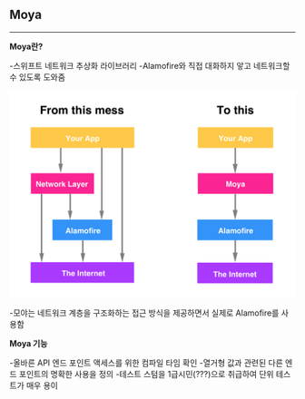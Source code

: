 ## Moya

<hr></hr>

**Moya란?**

-스위프트 네트워크 추상화 라이브러리
-Alamofire와 직접 대화하지 앟고 네트워크할 수 있도록 도와줌

![Moya](https://github.com/Moya/Moya/raw/master/web/diagram.png)

-모야는 네트워크 계층을 구조화하는 접근 방식을 제공하면서 실제로 Alamofire를 사용함

**Moya 기능**

-올바른 API 엔드 포인트 액세스를 위한 컴파일 타임 확인
-열거형 값과 관련된 다른 엔드 포인트의 명확한 사용을 정의
-테스트 스텀을 1급시민(???)으로 취급하여 단위 테스트가 매우 용이
















